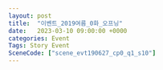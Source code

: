 ```yaml
---
layout: post
title:  "이벤트_2019여름_0화_오프닝"
date:   2023-03-10 09:00:00 +0000
categories: Event
Tags: Story Event
SceneCode: ["scene_evt190627_cp0_q1_s10"]
---
```


